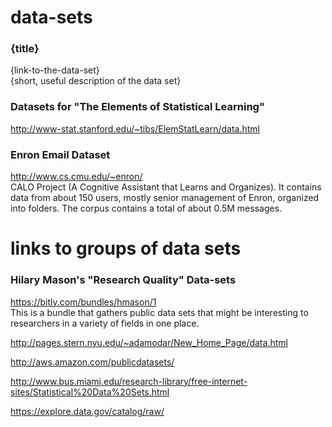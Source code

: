 data-sets
=========

### {title}  
{link-to-the-data-set}  
{short, useful description of the data set}  

### Datasets for "The Elements of Statistical Learning"  
http://www-stat.stanford.edu/~tibs/ElemStatLearn/data.html

### Enron Email Dataset  
http://www.cs.cmu.edu/~enron/  
CALO Project (A Cognitive Assistant that Learns and Organizes). It contains data from about 150 users, mostly senior management of Enron, organized into folders. The corpus contains a total of about 0.5M messages.  


links to groups of data sets
============================

### Hilary Mason's "Research Quality" Data-sets  
https://bitly.com/bundles/hmason/1  
This is a bundle that gathers public data sets that might be interesting to researchers in a variety of fields in one place.  

http://pages.stern.nyu.edu/~adamodar/New_Home_Page/data.html

http://aws.amazon.com/publicdatasets/

http://www.bus.miami.edu/research-library/free-internet-sites/Statistical%20Data%20Sets.html

https://explore.data.gov/catalog/raw/